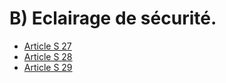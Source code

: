 # B) Eclairage de sécurité.

- [Article S 27](article-s-27.md)
- [Article S 28](article-s-28.md)
- [Article S 29](article-s-29.md)
